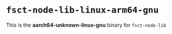 # `fsct-node-lib-linux-arm64-gnu`

This is the **aarch64-unknown-linux-gnu** binary for `fsct-node-lib`
